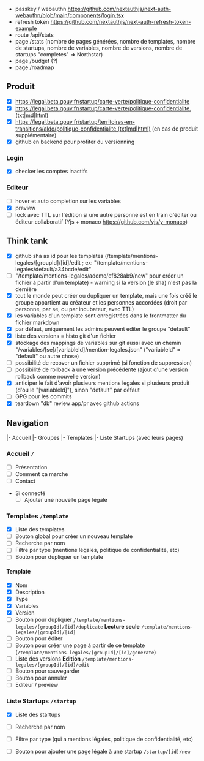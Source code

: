 - passkey / webauthn https://github.com/nextauthjs/next-auth-webauthn/blob/main/components/login.tsx
- refresh token https://github.com/nextauthjs/next-auth-refresh-token-example
- route /api/stats
- page /stats (nombre de pages générées, nombre de templates, nombre de startups, nombre de variables, nombre de versions, nombre de startups "completes" => Northstar)
- page /budget (?)
- page /roadmap


## Produit
- [x] https://legal.beta.gouv.fr/startup/carte-verte/politique-confidentialite
- [x] https://legal.beta.gouv.fr/startup/carte-verte/politique-confidentialite.(txt|md|html)
- [x] https://legal.beta.gouv.fr/startup/territoires-en-transitions/aldo/politique-confidentialite.(txt|md|html) (en cas de produit supplémentaire)
- [x] github en backend pour profiter du versionning
### Login
- [x] checker les comptes inactifs

### Editeur
- [ ] hover et auto completion sur les variables
- [x] preview
- [ ] lock avec TTL sur l'édition si une autre personne est en train d'éditer ou éditeur collaboratif (Yjs + monaco https://github.com/yjs/y-monaco)

## Think tank
- [x] github sha as id pour les templates (/template/mentions-legales/[groupId]/[id]/edit ; ex: "/template/mentions-legales/default/a34bcde/edit"
- [ ] "/template/mentions-legales/ademe/ef828ab9/new" pour créer un fichier à partir d'un template) - warning si la version (le sha) n'est pas la dernière
- [x] tout le monde peut créer ou dupliquer un template, mais une fois créé le groupe appartient au créateur et les personnes accordées (droit par personne, par se, ou par incubateur, avec TTL)
- [x] les variables d'un template sont enregistrées dans le frontmatter du fichier markdown
- [x] par défaut, uniquement les admins peuvent editer le groupe "default"
- [x] liste des versions = histo git d'un fichier
- [x] stockage des mappings de variables sur git aussi avec un chemin "/variables/[se]/[variableId]/mention-legales.json" ("variableId" = "default" ou autre chose)
- [ ] possibilité de recover un fichier supprimé (si fonction de suppression)
- [ ] possibilité de rollback à une version précédente (ajout d'une version rollback comme nouvelle version)
- [x] anticiper le fait d'avoir plusieurs mentions legales si plusieurs produit (d'ou le "[variableId]"), sinon "default" par défaut 
- [ ] GPG pour les commits
- [x] teardown "db" review app/pr avec github actions

## Navigation
|- Accueil
|- Groupes
|- Templates
|- Liste Startups (avec leurs pages)

### Accueil `/`
- [ ] Présentation
- [ ] Comment ça marche
- [ ] Contact
- Si connecté
  - [ ] Ajouter une nouvelle page légale

### Templates `/template`
- [x] Liste des templates
- [ ] Bouton global pour créer un nouveau template
- [ ] Recherche par nom
- [ ] Filtre par type (mentions légales, politique de confidentialité, etc)
- [ ] Bouton pour dupliquer un template

#### Template
- [x] Nom
- [x] Description
- [x] Type
- [x] Variables
- [x] Version
- [ ] Bouton pour dupliquer `/template/mentions-legales/[groupId]/[id]/duplicate`
**Lecture seule**  `/template/mentions-legales/[groupId]/[id]`
- [ ] Bouton pour éditer
- [ ] Bouton pour créer une page à partir de ce template (`/template/mentions-legales/[groupId]/[id]/generate`)
- [ ] Liste des versions
**Edition** `/template/mentions-legales/[groupId]/[id]/edit`
- [ ] Bouton pour sauvegarder
- [ ] Bouton pour annuler
- [ ] Editeur / preview

### Liste Startups `/startup`
- [x] Liste des startups
- [ ] Recherche par nom
- [ ] Filtre par type (qui a mentions légales, politique de confidentialité, etc)
- [ ] Bouton pour ajouter une page légale à une startup `/startup/[id]/new`



